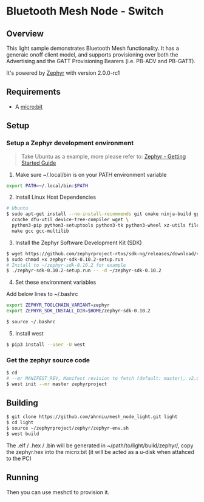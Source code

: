 # Bluetooth Mesh Node - Switch

## Overview

This light sample demonstrates Bluetooth Mesh functionality. It has a generaic onoff client model, and supports provisioning over both the Advertising and the GATT Provisioning Bearers (i.e. PB-ADV and PB-GATT).

It's powered by [Zephyr](https://zephyrproject.org) with version 2.0.0-rc1

## Requirements

* A [micro:bit](https://microbit.org/)

## Setup

### Setup a Zephyr development environment

> Take Ubuntu as a example, more please refer to: [Zephyr - Getting Started Guide](https://docs.zephyrproject.org/latest/getting_started/index.html)


1. Make sure ~/.local/bin is on your PATH environment variable

```bash
export PATH=~/.local/bin:$PATH
```
2. Install Linux Host Dependencies

```bash
# Ubuntu
$ sudo apt-get install --no-install-recommends git cmake ninja-build gperf \
  ccache dfu-util device-tree-compiler wget \
  python3-pip python3-setuptools python3-tk python3-wheel xz-utils file \
  make gcc gcc-multilib
```
3. Install the Zephyr Software Development Kit (SDK)

```bash
$ wget https://github.com/zephyrproject-rtos/sdk-ng/releases/download/v0.10.2/zephyr-sdk-0.10.2-setup.run
$ sudo chmod +x zephyr-sdk-0.10.2-setup.run
# Install to ~/zephyr-sdk-0.10.2 for example
$ ./zephyr-sdk-0.10.2-setup.run -- -d ~/zephyr-sdk-0.10.2
```

4. Set these environment variables

Add below lines to ~/.bashrc

```bash
export ZEPHYR_TOOLCHAIN_VARIANT=zephyr
export ZEPHYR_SDK_INSTALL_DIR=$HOME/zephyr-sdk-0.10.2
```

```bash
$ source ~/.bashrc
```

5. Install west

```bash
$ pip3 install --user -U west
```

### Get the zephyr source code

```bash
$ cd
# --mr MANIFEST_REV, Manifest revision to fetch (default: master), v2.0.0-rc1
$ west init --mr master zephyrproject
```

## Building

```bash
$ git clone https://github.com/ahnniu/mesh_node_light.git light
$ cd light
$ source ~/zephyrproject/zephyr/zephyr-env.sh
$ west build
```
The .elf / .hex / .bin will be generated in ~/path/to/light/build/zephyr/, copy the zephyr.hex into the micro:bit (it will be acted as a u-disk when attahced to the PC)

## Running

Then you can use meshctl to provision it.

